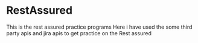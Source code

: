 # RestAssured
This is the rest assured practice programs
Here i have used the some third party apis and jira apis to get practice on the Rest assured
